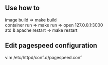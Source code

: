 ## Use how to

image build => make build  
container run => make run => open 127.0.0.1:3000  
atd & apache restart => make restart  

## Edit pagespeed configuration

vim /etc/httpd/conf.d/pagespeed.conf